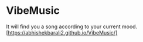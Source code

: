 # VibeMusic
It will find you a song according to your current mood. 
[https://abhishekbarali2.github.io/VibeMusic/]

